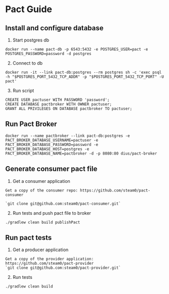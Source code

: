 # Pact Guide

## Install and configure database
1. Start postgres db

```
docker run --name pact-db -p 6543:5432 -e POSTGRES_USER=pact -e POSTGRES_PASSWORD=password -d postgres
```

2. Connect to db

```
docker run -it --link pact-db:postgres --rm postgres sh -c 'exec psql -h "$POSTGRES_PORT_5432_TCP_ADDR" -p "$POSTGRES_PORT_5432_TCP_PORT" -U pact'
```

3. Run script

```
CREATE USER pactuser WITH PASSWORD 'password';
CREATE DATABASE pactbroker WITH OWNER pactuser;
GRANT ALL PRIVILEGES ON DATABASE pactbroker TO pactuser;
```

## Run Pact Broker

```
docker run --name pactbroker --link pact-db:postgres -e PACT_BROKER_DATABASE_USERNAME=pactuser -e PACT_BROKER_DATABASE_PASSWORD=password -e PACT_BROKER_DATABASE_HOST=postgres -e PACT_BROKER_DATABASE_NAME=pactbroker -d -p 8080:80 dius/pact-broker
```


## Generate consumer pact file

1. Get a consumer application

```
Get a copy of the consumer repo: https://github.com/steam0/pact-consumer

`git clone git@github.com:steam0/pact-consumer.git`
```

2. Run tests and push pact file to broker

```
./gradlew clean build publishPact
```

## Run pact tests

1. Get a producer application

```
Get a copy of the provider application: https://github.com/steam0/pact-provider
`git clone git@github.com:steam0/pact-provider.git`
```

2. Run tests

```
./gradlew clean build
```